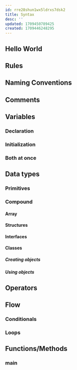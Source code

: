 ```yaml
---
id: rre28shun1wx5ldrxs7dsk2
title: Syntax
desc: ''
updated: 1709450789425
created: 1709446248295
---
```


## Hello World

## Rules

## Naming Conventions

## Comments

## Variables 

### Declaration

### Initialization

### Both at once

## Data types

### Primitives

### Compound
 
#### Array
#### Structures
#### Interfaces

#### Classes

##### Creating objects

##### Using objects



## Operators

## Flow

### Conditionals

### Loops

## Functions/Methods

### main



